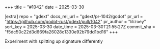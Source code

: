 +++
title = "#1042"
date = 2025-03-30

[extra]
repo = "gdext"
docs_rel_url = "gdext/pr-1042/godot"
pr_url = "https://github.com/godot-rust/gdext/pull/1042"
pr_author = "lilizoey"
sort_key = 2025-03-30
date_time = 2025-03-30T21:55:27Z
commit_sha = "f5dc50c22d3d669fa26028c1330e92b79dd1bd16"
+++

Experiment with splitting up signature differently
